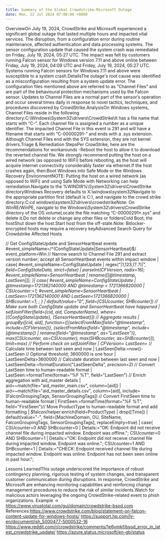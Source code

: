 ```yaml
---
title: Summary of the Global Crowdstrike-Microsoft Outage
date: Mon, 22 Jul 2024 07:00:00 +0000
---
```

OverviewOn July 19, 2024, CrowdStrike and Microsoft experienced a significant global outage that lasted multiple hours and impacted vital services. The disruption, from a configuration error during routine maintenance, affected authentication and data processing systems. The sensor configuration update that caused the system crash was remediated on Friday, July 19, 2024, 05:27 UTC. The impact was felt by customers running Falcon sensor for Windows version 7.11 and above online between Friday, July 19, 2024, 04:09 UTC and Friday, July 19, 2024, 05:27 UTC. Systems running Falcon sensors for Windows 7.11 and above were susceptible to a system crash.DetailsThe outage's root cause was identified as a misconfiguration resulting from a system update error. The configuration files mentioned above are referred to as “Channel Files” and are part of the behavioural protection mechanisms used by the Falcon sensor. Updates to Channel Files are a normal part of the sensor’s operation and occur several times daily in response to novel tactics, techniques, and procedures discovered by CrowdStrike.AnalysisOn Windows systems, Channel Files reside in the following directory:C:\Windows\System32\drivers\CrowdStrike\It has a file name that starts with “C-”. Each channel file is assigned a number as a unique identifier. The impacted Channel File in this event is 291 and will have a filename that starts with “C-00000291-” and ends with a .sys extension. Although Channel Files end with the SYS extension, they are not kernel drivers.Triage & Remediation StepsPer CrowStrike, here are the recommendations for workarounds -Reboot the host to allow it to download the reverted channel file. We strongly recommend putting the host on a wired network (as opposed to WiFi) before rebooting, as the host will acquire internet connectivity considerably faster via ethernet.If the host crashes again, then:Boot Windows into Safe Mode or the Windows Recovery EnvironmentNOTE: Putting the host on a wired network (as opposed to WiFi) and using Safe Mode with Networking can help remediation.Navigate to the %WINDIR%\System32\drivers\CrowdStrike directoryWindows Recovery defaults to X:\windows\system32Navigate to the appropriate partition first (default is C:\), and navigate to the crowd strike directory:C:cd windows\system32\drivers\crowdstrikeNote: On WinRE/WinPE, navigate to the Windows\System32\drivers\CrowdStrike directory of the OS volumeLocate the file matching “C-00000291*.sys” and delete it.Do not delete or change any other files or foldersCold Boot, the hostShut down the host.Start host from the off-state.Note: Bitlocker-encrypted hosts may require a recovery keyAdvanced Search Query for Crowdstrike Affected Hosts

// Get ConfigStateUpdate and SensorHeartbeat events
#event_simpleName=/^(ConfigStateUpdate|SensorHeartbeat)$/ event_platform=Win 
// Narrow search to Channel File 291 and extract version number; accept all SensorHeartbeat events within impact window
| case{
    #event_simpleName=ConfigStateUpdate | regex("\|1,123,(?<CFVersion>.*?)\|", field=ConfigStateData, strict=false) | parseInt(CFVersion, radix=16);
    #event_simpleName=SensorHeartbeat | rename([[@timestamp, LastSeen]]);
}| case{
    #event_simpleName=ConfigStateUpdate | @timestamp>1721362140000 AND @timestamp < 1721366820000 | CSUcounter:=1;
    #event_simpleName=SensorHeartbeat | LastSeen>1721362140000 AND LastSeen<1721366820000 | SHBcounter:=1;
    *;
}
| default(value="0", field=[CSUcounter, SHBcounter])
// Make sure both ConfigState update and SensorHeartbeat have happened
| selfJoinFilter(field=[cid, aid, ComputerName], where=[{ConfigStateUpdate}, {SensorHeartbeat}])
// Aggregate results
| groupBy([cid, aid], function=([{selectFromMax(field="@timestamp", include=[CFVersion])}, {selectFromMax(field="@timestamp", include=[@timestamp]) | rename(field="@timestamp", as="LastSeen")}, max(CSUcounter, as=CSUcounter), max(SHBcounter, as=SHBcounter)]), limit=max)
// Perform check on selfJoinFilter
| CFVersion=* LastSeen=*
// Calculate time between last seen and now
| LastSeenDelta:=now()-LastSeen
// Optional threshold; 3600000 is one hour
| LastSeenDelta>3600000
// Calculate duration between last seen and now
| LastSeenDelta:=formatDuration("LastSeenDelta", precision=2)
// Convert LastSeen time to human-readable format
| LastSeen:=formatTime(format="%F %T", field="LastSeen")
// Enrich aggregation with aid_master details
| aid=~match(file="aid_master_main.csv", column=[aid])
| aid=~match(file="aid_master_details.csv", column=[aid], include=[FalconGroupingTags, SensorGroupingTags])
// Convert FirstSeen time to human-readable format
| FirstSeen:=formatTime(format="%F %T", field="FirstSeen")// Move ProductType to human-readable format and add formatting
| $falcon/helper:enrich(field=ProductType)
| drop([Time])
| default(value="-", field=[MachineDomain, OU, SiteName, FalconGroupingTags, SensorGroupingTags], replaceEmpty=true)
| case{
    CSUcounter=0 AND SHBcounter=0 | Details:="OK: Endpoint did not receive channel file during impacted window. Endpoint was offline.";
    CSUcounter=0 AND SHBcounter=1 | Details:="OK: Endpoint did not receive channel file during impacted window. Endpoint was online.";
    CSUcounter=1 AND SHBcounter=1 | Details:="CHECK: Endpoint received channel file during impacted window. Endpoint was online. Endpoint has not been seen online in past hour.";

Lessons LearnedThis outage underscored the importance of robust contingency planning, rigorous testing of system changes, and transparent customer communication during disruptions. In response, CrowdStrike and Microsoft are enhancing monitoring capabilities and reinforcing change management procedures to reduce the risk of similar incidents.Watch for malicious actors leveraging the ongoing CrowdStrike-related event to phish organizations. Example → https://www.virustotal.com/gui/domain/crowdstrike-bsod.com References:https://www.crowdstrike.com/blog/statement-on-falcon-content-update-for-windows-hosts/ https://support.hp.com/lv-en/document/ish_5000477-5000532-16 https://www.reddit.com/r/crowdstrike/comments/1e6vmkf/bsod_error_in_latest_crowdstrike_update/ https://azure.status.microsoft/en-gb/status